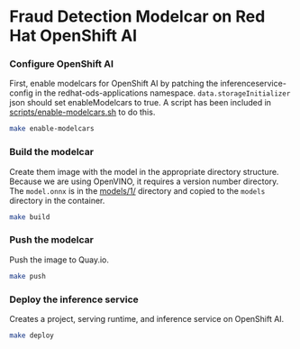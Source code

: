 # Fraud Detection Modelcar on Red Hat OpenShift AI

### Configure OpenShift AI
First, enable modelcars for OpenShift AI by patching the inferenceservice-config in the redhat-ods-applications namespace.  `data.storageInitializer` json should set enableModelcars to true.  A script has been included in [scripts/enable-modelcars.sh](scripts/enable-modelcars.sh) to do this.
```bash
make enable-modelcars
```

### Build the modelcar
Create them image with the model in the appropriate directory structure.  Because we are using OpenVINO, it requires a version number directory.  The `model.onnx` is in the [models/1/](models/1/) directory and copied to the `models` directory in the container.
```bash
make build
```

### Push the modelcar
Push the image to Quay.io.
```bash
make push
```

### Deploy the inference service  
Creates a project, serving runtime, and inference service on OpenShift AI.
```bash
make deploy
```